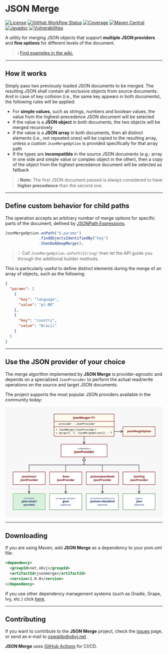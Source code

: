 # JSON Merge

[![License](https://img.shields.io/badge/license-apache%202.0-brightgreen.svg)](https://opensource.org/licenses/Apache-2.0)
[![GitHub Workflow Status](https://img.shields.io/github/workflow/status/oswaldobapvicjr/jsonmerge/Java%20CI%20with%20Maven)](https://github.com/oswaldobapvicjr/jsonmerge/actions/workflows/maven.yml)
[![Coverage](https://img.shields.io/codecov/c/github/oswaldobapvicjr/jsonmerge)](https://codecov.io/gh/oswaldobapvicjr/jsonmerge)
[![Maven Central](https://maven-badges.herokuapp.com/maven-central/net.obvj/jsonmerge-core/badge.svg)](https://maven-badges.herokuapp.com/maven-central/net.obvj/jsonmerge-core)
[![Javadoc](https://javadoc.io/badge2/net.obvj/jsonmerge-core/javadoc.svg)](https://javadoc.io/doc/net.obvj/jsonmerge-core)
[![Vulnerabilities](https://snyk.io/test/github/oswaldobapvicjr/jsonmerge/badge.svg?targetFile=jsonmerge-core/pom.xml)](https://snyk.io/test/github/oswaldobapvicjr/jsonmerge?targetFile=jsonmerge-core/pom.xml)


A utility for merging JSON objects that support **multiple JSON providers** and **fine options** for different levels of the document.

> ℹ️ [Find examples in the wiki.](https://github.com/oswaldobapvicjr/jsonmerge/wiki/Examples/)

---
 
## How it works

Simply pass two previously loaded JSON documents to be merged. The resulting JSON shall contain all exclusive objects from source documents. And in case of key collision (i.e., the same key appears in both documents), the following rules will be applied:

- For **simple values**, such as strings, numbers and boolean values, the value from the highest-precedence JSON document will be selected
- If the value is a **JSON object** in both documents, the two objects will be merged recursively
- If the value is a **JSON array** in both documents, then all distinct elements (i.e., not repeated ones) will be copied to the resulting array, unless a  custom `JsonMergeOption` is provided specifically for that array path
- If the types are **incompatible** in the source JSON documents (e.g.: array in one side and simple value or complex object in the other), then a copy of the object from the highest-precedence document will be selected as fallback

> ℹ️ **Note:** The first JSON document passed is always considered to have **higher precedence** than the second one.

---

## Define custom behavior for child paths

The operation accepts an arbitrary number of merge options for specific parts of the document, defined by [JSONPath Expressions](https://goessner.net/articles/JsonPath/index.html#e2).

```js
JsonMergeOption.onPath("$.params")
               .findObjectsIdentifiedBy("key")
               .thenDoADeepMerge();
```

> :bulb: Call `JsonMergeOption.onPath(String)` then let the API guide you through the additional builder methods.

This is particularly useful to define distinct elements during the merge of an array of objects, such as the following:

```json
{
  "params": [
    {
      "key": "language",
      "value": "pt-BR"
    },
    {
      "key": "country",
      "value": "Brazil"
    }
  ]
}
```

---

## Use the JSON provider of your choice

The merge algorithm implemented by **JSON Merge** is provider-agnostic and depends on a specialized `JsonProvider` to perform the actual read/write operations on the source and target JSON documents.

The project supports the most popular JSON providers available in the community today:

![Supported JSON providers](resources/jsonmerge%20-%20Json%20Providers%20diagram%20-%201.0-A.svg)

---

## Downloading

If you are using Maven, add **JSON Merge** as a dependency to your pom.xml file:

```xml
<dependency>
  <groupId>net.obvj</groupId>
  <artifactId>jsonmerge</artifactId>
  <version>1.0.0</version>
</dependency>
```

If you use other dependency management systems (such as Gradle, Grape, Ivy, etc.) click [here](https://maven-badges.herokuapp.com/maven-central/net.obvj/jsonmerge).

---

## Contributing

If you want to contribute to the **JSON Merge** project, check the [issues](http://obvj.net/jsonmerge/issues) page, or send an e-mail to [oswaldo@obvj.net](mailto:oswaldo@obvj.net).

**JSON Merge** uses [GitHub Actions](https://docs.github.com/actions) for CI/CD.
